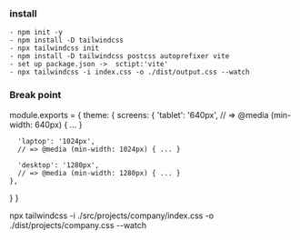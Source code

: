 ### install

```
- npm init -y
- npm install -D tailwindcss
- npx tailwindcss init
- npm install -D tailwindcss postcss autoprefixer vite
- set up package.json ->  sctipt:'vite'
- npx tailwindcss -i index.css -o ./dist/output.css --watch

```

### Break point

module.exports = {
theme: {
screens: {
'tablet': '640px',
// => @media (min-width: 640px) { ... }

      'laptop': '1024px',
      // => @media (min-width: 1024px) { ... }

      'desktop': '1280px',
      // => @media (min-width: 1280px) { ... }
    },

}
}

<!-- company -->

npx tailwindcss -i ./src/projects/company/index.css -o ./dist/projects/company.css --watch
